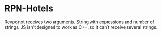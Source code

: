 # RPN-Hotels

Revpolnot receives two arguments. String with expressions and number of strings. JS isn't designed to work as C++, so it can`t receive several strings.
